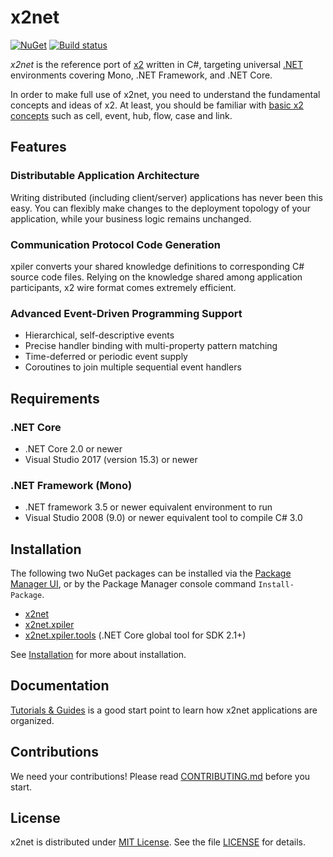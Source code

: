 **x2net**
=========

[![NuGet](http://img.shields.io/nuget/v/x2net.svg?style=flat)](https://www.nuget.org/packages/x2net/)
[![Build status](https://img.shields.io/appveyor/ci/jaykang920/x2net.svg?style=flat)](https://ci.appveyor.com/project/jaykang920/x2net)

*x2net* is the reference port of [x2](https://github.com/jaykang920/x2) written
in C#, targeting universal [.NET](https://www.microsoft.com/net) environments
covering Mono, .NET Framework, and .NET Core.

In order to make full use of x2net, you need to understand the fundamental
concepts and ideas of x2. At least, you should be familiar with
[basic x2 concepts](https://jaykang920.github.io/x2net/articles/en/tutorials/x2.html)
such as cell, event, hub, flow, case and link.

Features
--------

### Distributable Application Architecture

Writing distributed (including client/server) applications has never been this
easy. You can flexibly make changes to the deployment topology of your
application, while your business logic remains unchanged.

### Communication Protocol Code Generation

xpiler converts your shared knowledge definitions to corresponding C# source
code files. Relying on the knowledge shared among application participants, x2
wire format comes extremely efficient.

### Advanced Event-Driven Programming Support

* Hierarchical, self-descriptive events
* Precise handler binding with multi-property pattern matching
* Time-deferred or periodic event supply
* Coroutines to join multiple sequential event handlers

Requirements
------------

### .NET Core

* .NET Core 2.0 or newer
* Visual Studio 2017 (version 15.3) or newer

### .NET Framework (Mono)

* .NET framework 3.5 or newer equivalent environment to run
* Visual Studio 2008 (9.0) or newer equivalent tool to compile C# 3.0

Installation
------------

The following two NuGet packages can be installed via the
[Package Manager UI](https://docs.microsoft.com/en-us/nuget/tools/package-manager-ui),
or by the Package Manager console command `Install-Package`.

* [x2net](https://www.nuget.org/packages/x2net)
* [x2net.xpiler](https://www.nuget.org/packages/x2net.xpiler)
* [x2net.xpiler.tools](https://www.nuget.org/packages/x2net.xpiler.tool) (.NET Core global tool for SDK 2.1+)

See [Installation](https://jaykang920.github.io/x2net/articles/en/getting_started/install.html)
for more about installation.

Documentation
-------------

[Tutorials & Guides](https://jaykang920.github.io/x2net/articles/index.html) is
a good start point to learn how x2net applications are organized.

Contributions
-------------

We need your contributions! Please read
[CONTRIBUTING.md](https://github.com/jaykang920/x2net/blob/master/CONTRIBUTING.md)
before you start.

License
-------

x2net is distributed under [MIT License](http://opensource.org/licenses/MIT).
See the file [LICENSE](https://github.com/jaykang920/x2net/blob/master/LICENSE)
for details.
